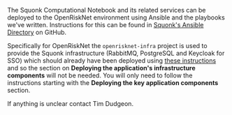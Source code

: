 The Squonk Computational Notebook and its related services can be deployed to the OpenRiskNet environment using Ansible
and the playbooks we've written. Instructions for this can be found in
[Squonk's Ansible Directory](https://github.com/InformaticsMatters/squonk/tree/master/openshift/ansible) on GitHub.

Specifically for OpenRiskNet the `openrisknet-infra` project is used to provide the Squonk infrastructure (RabbitMQ, 
PostgreSQL and Keycloak for SSO) which should already have been deployed using 
[these instructions](../openrisknet-infra) and so the section on
**Deploying the application's infrastructure components** will not be needed.
You will only need to follow the instructions starting with the
**Deploying the key application components** section.

If anything is unclear contact Tim Dudgeon.
